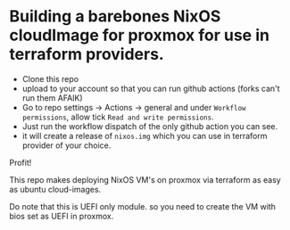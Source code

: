 # Building a barebones NixOS cloudImage for proxmox for use in terraform providers.

- Clone this repo
- upload to your account so that you can run github actions (forks can't run them AFAIK)
- Go to repo settings -> Actions -> general and under `Workflow permissions`, allow tick `Read and write permissions`.
- Just run the workflow dispatch of the only github action you can see.
- it will create a release of `nixos.img` which you can use in terraform provider of your choice.

Profit!

This repo makes deploying NixOS VM's on proxmox via terraform as easy as ubuntu cloud-images.

Do note that this is UEFI only module. so you need to create the VM with bios set as UEFI in proxmox.